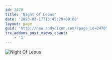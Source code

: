 ```yaml
---
id: 2470
title: 'Night Of Lepus'
date: '2023-03-17T13:45:29+00:00'
layout: page
guid: 'http://new.andydixon.com/?page_id=2470'
trx_addons_post_views_count:
    - '1'
---
```


![Night Of Lepus](https://i0.wp.com/assets.g8x2.ldn.idrivee2-23.com/posters/Night%20Of%20Lepus%2001.jpg?w=1200&ssl=1 "Night Of Lepus")